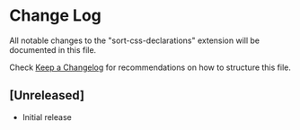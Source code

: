 # Change Log

All notable changes to the "sort-css-declarations" extension will be documented in this file.

Check [Keep a Changelog](http://keepachangelog.com/) for recommendations on how to structure this file.

## [Unreleased]

- Initial release